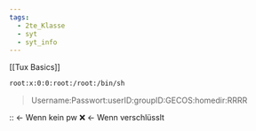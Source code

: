 ```yaml
---
tags:
  - 2te_Klasse
  - syt
  - syt_info
---
```

[[Tux Basics]]
```bash 
root:x:0:0:root:/root:/bin/sh
```

> Username:Passwort:userID:groupID:GECOS:homedir:RRRR

:: ← Wenn kein pw
:x: ← Wenn verschlüsslt 